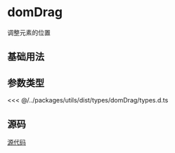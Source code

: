# domDrag

调整元素的位置

## 基础用法

<demo vue="dom-drag/base.vue"/>

## 参数类型

<<< @/../packages/utils/dist/types/domDrag/types.d.ts

## 源码

[源代码](https://github.com/nixwai/dom-transform-tool/blob/main/packages/utils/src/domDrag/index.ts)
